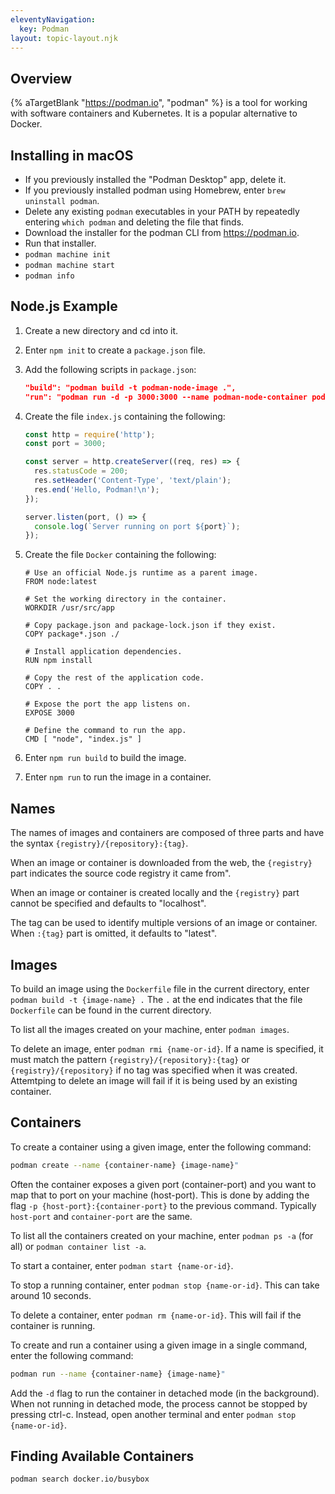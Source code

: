 ```yaml
---
eleventyNavigation:
  key: Podman
layout: topic-layout.njk
---
```


<style>
  img {
    border: 1px solid gray;
  }
</style>

## Overview

{% aTargetBlank "https://podman.io", "podman" %}
is a tool for working with software containers and Kubernetes.
It is a popular alternative to Docker.

## Installing in macOS

- If you previously installed the "Podman Desktop" app, delete it.
- If you previously installed podman using Homebrew,
  enter `brew uninstall podman`.
- Delete any existing `podman` executables in your PATH
  by repeatedly entering `which podman` and deleting the file that finds.
- Download the installer for the podman CLI from https://podman.io.
- Run that installer.
- `podman machine init`
- `podman machine start`
- `podman info`

## Node.js Example

1. Create a new directory and cd into it.

1. Enter `npm init` to create a `package.json` file.

1. Add the following scripts in `package.json`:

   ```json
   "build": "podman build -t podman-node-image .",
   "run": "podman run -d -p 3000:3000 --name podman-node-container podman-node-image"
   ```

1. Create the file `index.js` containing the following:

   ```js
   const http = require('http');
   const port = 3000;

   const server = http.createServer((req, res) => {
     res.statusCode = 200;
     res.setHeader('Content-Type', 'text/plain');
     res.end('Hello, Podman!\n');
   });

   server.listen(port, () => {
     console.log(`Server running on port ${port}`);
   });
   ```

1. Create the file `Docker` containing the following:

   ```docker
   # Use an official Node.js runtime as a parent image.
   FROM node:latest

   # Set the working directory in the container.
   WORKDIR /usr/src/app

   # Copy package.json and package-lock.json if they exist.
   COPY package*.json ./

   # Install application dependencies.
   RUN npm install

   # Copy the rest of the application code.
   COPY . .

   # Expose the port the app listens on.
   EXPOSE 3000

   # Define the command to run the app.
   CMD [ "node", "index.js" ]
   ```

1. Enter `npm run build` to build the image.

1. Enter `npm run` to run the image in a container.

## Names

The names of images and containers are composed of three parts
and have the syntax `{registry}/{repository}:{tag}`.

When an image or container is downloaded from the web, the
`{registry}` part indicates the source code registry it came from".

When an image or container is created locally and
the `{registry}` part cannot be specified and defaults to "localhost".

The tag can be used to identify multiple versions of an image or container.
When `:{tag}` part is omitted, it defaults to "latest".

## Images

To build an image using the `Dockerfile` file in the current directory,
enter `podman build -t {image-name} .`
The `.` at the end indicates that the file `Dockerfile`
can be found in the current directory.

To list all the images created on your machine, enter `podman images`.

To delete an image, enter `podman rmi {name-or-id}`.
If a name is specified,
it must match the pattern `{registry}/{repository}:{tag}`
or `{registry}/{repository}` if no tag was specified when it was created.
Attemtping to delete an image will fail
if it is being used by an existing container.

## Containers

To create a container using a given image, enter the following command:

```bash
podman create --name {container-name} {image-name}"
```

Often the container exposes a given port (container-port)
and you want to map that to port on your machine (host-port).
This is done by adding the flag `-p {host-port}:{container-port}`
to the previous command.
Typically `host-port` and `container-port` are the same.

To list all the containers created on your machine,
enter `podman ps -a` (for all) or `podman container list -a`.

To start a container, enter `podman start {name-or-id}`.

To stop a running container, enter `podman stop {name-or-id}`.
This can take around 10 seconds.

To delete a container, enter `podman rm {name-or-id}`.
This will fail if the container is running.

To create and run a container using a given image in a single command,
enter the following command:

```bash
podman run --name {container-name} {image-name}"
```

Add the `-d` flag to run the container in detached mode (in the background).
When not running in detached mode, the process cannot be stopped by pressing ctrl-c.
Instead, open another terminal and enter `podman stop {name-or-id}`.

## Finding Available Containers

`podman search docker.io/busybox`
